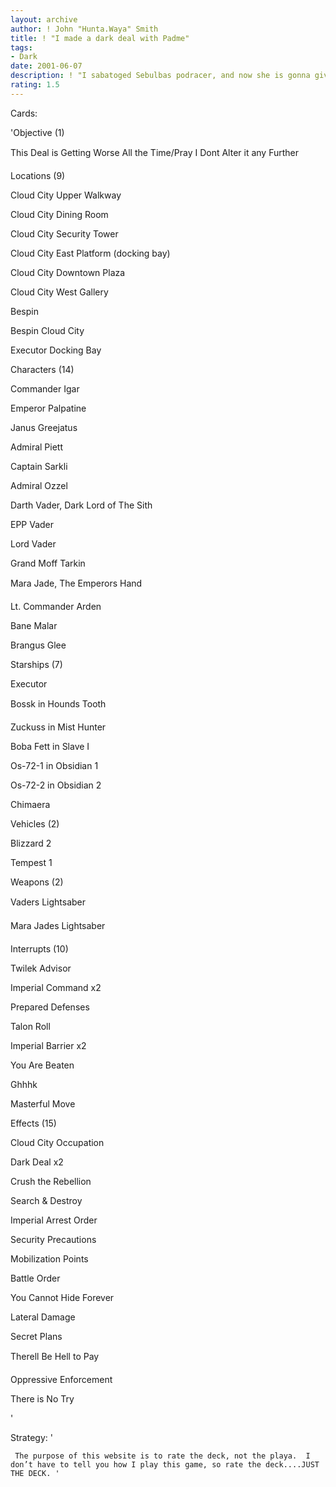 ```yaml
---
layout: archive
author: ! John "Hunta.Waya" Smith
title: ! "I made a dark deal with Padme"
tags:
- Dark
date: 2001-06-07
description: ! "I sabatoged Sebulbas podracer, and now she is gonna give me head."
rating: 1.5
---
```

Cards: 

'Objective (1)

This Deal is Getting Worse All the Time/Pray I Dont Alter it any Further


Locations (9)

Cloud City Upper Walkway

Cloud City Dining Room

Cloud City Security Tower

Cloud City East Platform (docking bay)

Cloud City Downtown Plaza

Cloud City West Gallery

Bespin

Bespin Cloud City

Executor Docking Bay


Characters (14)

Commander Igar

Emperor Palpatine

Janus Greejatus

Admiral Piett

Captain Sarkli

Admiral Ozzel

Darth Vader, Dark Lord of The Sith

EPP Vader

Lord Vader

Grand Moff Tarkin

Mara Jade, The Emperors Hand

Lt. Commander Arden

Bane Malar

Brangus Glee


Starships (7)

Executor

Bossk in Hounds Tooth

Zuckuss in Mist Hunter

Boba Fett in Slave I

Os-72-1 in Obsidian 1

Os-72-2 in Obsidian 2

Chimaera


Vehicles (2)

Blizzard 2

Tempest 1


Weapons (2)

Vaders Lightsaber

Mara Jades Lightsaber


Interrupts (10)

Twilek Advisor

Imperial Command x2

Prepared Defenses

Talon Roll

Imperial Barrier x2

You Are Beaten

Ghhhk

Masterful Move


Effects (15)

Cloud City Occupation

Dark Deal x2

Crush the Rebellion

Search & Destroy

Imperial Arrest Order

Security Precautions

Mobilization Points

Battle Order

You Cannot Hide Forever

Lateral Damage

Secret Plans

Therell Be Hell to Pay

Oppressive Enforcement

There is No Try

'

Strategy: '

     The purpose of this website is to rate the deck, not the playa.  I don’t have to tell you how I play this game, so rate the deck....JUST THE DECK. '